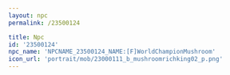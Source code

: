 ```yaml
---
layout: npc
permalink: /23500124

title: Npc
id: '23500124'
npc_name: 'NPCNAME_23500124_NAME:[F]WorldChampionMushroom'
icon_url: 'portrait/mob/23000111_b_mushroomrichking02_p.png'
---
```


